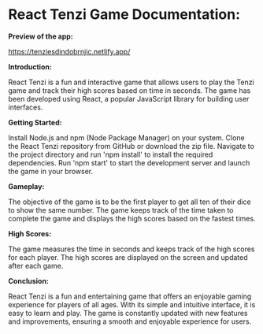 # React Tenzi Game Documentation:

**Preview of the app:**

https://tenziesdindobrnjic.netlify.app/

**Introduction:**

React Tenzi is a fun and interactive game that allows users to play the Tenzi game and track their high scores based on time in seconds. The game has been developed using React, a popular JavaScript library for building user interfaces.

**Getting Started:**

Install Node.js and npm (Node Package Manager) on your system.
Clone the React Tenzi repository from GitHub or download the zip file.
Navigate to the project directory and run 'npm install' to install the required dependencies.
Run 'npm start' to start the development server and launch the game in your browser.

**Gameplay:**

The objective of the game is to be the first player to get all ten of their dice to show the same number. The game keeps track of the time taken to complete the game and displays the high scores based on the fastest times.

**High Scores:**

The game measures the time in seconds and keeps track of the high scores for each player. The high scores are displayed on the screen and updated after each game.

**Conclusion:**

React Tenzi is a fun and entertaining game that offers an enjoyable gaming experience for players of all ages. With its simple and intuitive interface, it is easy to learn and play. The game is constantly updated with new features and improvements, ensuring a smooth and enjoyable experience for users.
